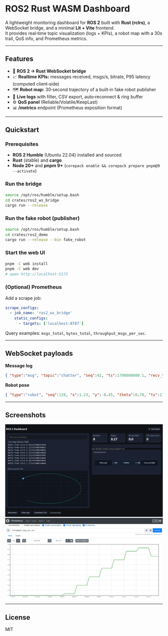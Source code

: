# ROS2 Rust WASM Dashboard

A lightweight monitoring dashboard for **ROS 2** built with **Rust (rclrs)**, a WebSocket bridge, and a minimal **Lit + Vite** frontend.  
It provides real‑time topic visualization (logs + KPIs), a robot map with a 30s trail, QoS info, and Prometheus metrics.

---

## Features
- 🔌 **ROS 2 → Rust WebSocket bridge**
- 📈 **Realtime KPIs:** messages received, msgs/s, bitrate, P95 latency (computed client‑side)
- 🗺️ **Robot map:** 30‑second trajectory of a built‑in fake robot publisher
- 📜 **Live logs** with filter, CSV export, auto‑reconnect & ring buffer
- ⚙️ **QoS panel** (Reliable/Volatile/KeepLast)
- 📊 **/metrics** endpoint (Prometheus exposition format)

---

## Quickstart

### Prerequisites
- **ROS 2 Humble** (Ubuntu 22.04) installed and sourced
- **Rust** (stable) and **cargo**
- **Node 20+** and **pnpm 9+** (`corepack enable && corepack prepare pnpm@9 --activate`)

### Run the bridge
```bash
source /opt/ros/humble/setup.bash
cd crates/ros2_ws_bridge
cargo run --release
```

### Run the fake robot (publisher)
```bash
source /opt/ros/humble/setup.bash
cd crates/ros2_demo
cargo run --release --bin fake_robot
```

### Start the web UI
```bash
pnpm -C web install
pnpm -C web dev
# open http://localhost:5173
```

### (Optional) Prometheus
Add a scrape job:
```yaml
scrape_configs:
  - job_name: 'ros2_ws_bridge'
    static_configs:
      - targets: ['localhost:8787']
```
Query examples: `msgs_total`, `bytes_total`, `throughput_msgs_per_sec`.

---

## WebSocket payloads

**Message log**
```json
{ "type":"msg", "topic":"chatter", "seq":42, "ts":1700000000.1, "recv_ts":1700000000.2, "size_bytes":18, "data":"hello from rclrs |42|1700000000200" }
```

**Robot pose**
```json
{ "type":"robot", "seq":128, "x":1.23, "y":-0.45, "theta":0.78, "ts":1700000001.0, "recv_ts":1700000001.0 }
```

---

## Screenshots
![Dashboard](docs/Dashboard.png)
![Prometheus](docs/Prometheus.png)

---

## License
MIT

